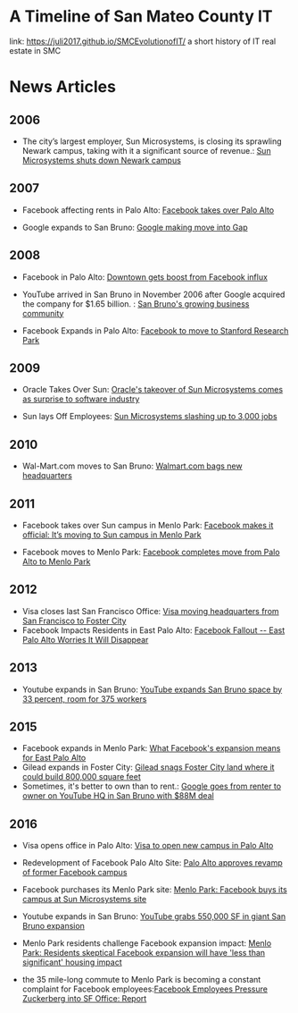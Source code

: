 # A Timeline of San Mateo County IT
link: https://juli2017.github.io/SMCEvolutionofIT/
a short history of IT real estate in SMC





# News Articles
## 2006
* The city’s largest employer, Sun Microsystems, is closing its sprawling Newark campus, taking with it a significant source of revenue.: <a href="http://www.eastbaytimes.com/2006/05/12/sun-microsystems-shuts-down-newark-campus/">Sun Microsystems shuts down Newark campus </a>

## 2007
* Facebook affecting rents in Palo Alto: <a href="http://gawker.com/284714/facebook-takes-over-palo-alto">Facebook takes over Palo Alto</a>

* Google expands to San Bruno: <a href="http://archives.sfexaminer.com/sanfrancisco/google-making-move-into-gap/Content?oid=2148994">Google making move into Gap</a>

## 2008
* Facebook in Palo Alto: <a href="https://www.paloaltoonline.com/print/story/2008/02/27/downtown-gets-boost-from-facebook-influx">Downtown gets boost from Facebook influx</a>

* YouTube arrived in San Bruno in November 2006 after Google acquired the company for $1.65 billion. : <a href="http://www.smdailyjournal.com/articles/lnews/2008-04-28/san-brunos-growing-business-community/90967.html">San Bruno's growing business community</a>

* Facebook Expands in Palo Alto: <a href="https://www.paloaltoonline.com/news/2008/08/18/facebook-to-move-to-stanford-research-park">Facebook to move to Stanford Research Park</a>

## 2009
* Oracle Takes Over Sun: <a href="https://www.theguardian.com/business/2009/apr/20/sun-microsystems-oracle-takeover">Oracle's takeover of Sun Microsystems comes as surprise to software industry</a>

* Sun lays Off Employees: <a href="http://www.mercurynews.com/2009/10/20/sun-microsystems-slashing-up-to-3000-jobs/">Sun Microsystems slashing up to 3,000 jobs</a>

## 2010
* Wal-Mart.com moves to San Bruno: <a href="http://www.bizjournals.com/sanfrancisco/stories/2010/05/03/story1.html">Walmart.com bags new headquarters</a>

## 2011
* Facebook takes over Sun campus in Menlo Park: <a href="http://www.mercurynews.com/2011/02/08/facebook-makes-it-official-its-moving-to-sun-campus-in-menlo-park/">Facebook makes it official: It’s moving to Sun campus in Menlo Park</a>

* Facebook moves to Menlo Park: <a href="http://www.zdnet.com/article/facebook-completes-move-from-palo-alto-to-menlo-park/">Facebook completes move from Palo Alto to Menlo Park</a>

## 2012
* Visa closes last San Francisco Office: <a href="http://www.bizjournals.com/sanfrancisco/news/2012/09/13/visa-headquarters-foster-city.html">Visa moving headquarters from San Francisco to Foster City</a>
* Facebook Impacts Residents in East Palo Alto: <a href="http://newamericamedia.org/2012/02/facebooks-new-campus-causes-concern-for-east-palo-alto.php">Facebook Fallout -- East Palo Alto Worries It Will Disappear</a>

## 2013
* Youtube expands in San Bruno: <a href="http://www.bizjournals.com/sanjose/news/2013/12/13/googles-youtube-grows-33-percent-in.html">YouTube expands San Bruno space by 33 percent, room for 375 workers</a>

## 2015
* Facebook expands in Menlo Park: <a href="http://kalw.org/post/what-facebooks-expansion-means-east-palo-alto">What Facebook's expansion means for East Palo Alto</a>
* Gilead expands in Foster City: <a href="http://www.bizjournals.com/sanjose/news/2015/09/02/gilead-snags-foster-city-land-where-it-could-build.html">Gilead snags Foster City land where it could build 800,000 square feet</a>
* Sometimes, it's better to own than to rent.: <a href="http://www.bizjournals.com/sanjose/news/2015/08/04/google-goes-from-renter-to-owner-on-youtube-hq-in.html">Google goes from renter to owner on YouTube HQ in San Bruno with $88M deal</a>


## 2016
* Visa opens office in Palo Alto: <a href="https://paloaltoonline.com/news/2016/07/25/visa-to-open-new-62000-square-foot-palo-alto-campus">Visa to open new campus in Palo Alto</a>  

* Redevelopment of Facebook Palo Alto Site: <a href="https://www.paloaltoonline.com/news/2016/01/12/palo-alto-approves-revamp-of-former-facebook-campus">Palo Alto approves revamp of former Facebook campus</a>

* Facebook purchases its Menlo Park site: <a href="http://www.mercurynews.com/2016/01/13/menlo-park-facebook-buys-its-campus-at-sun-microsystems-site/">Menlo Park: Facebook buys its campus at Sun Microsystems site </a>

* Youtube expands in San Bruno: <a href="http://www.bizjournals.com/sanjose/news/2016/01/19/youtube-grabs-550-000-sf-in-giant-san-bruno.html">YouTube grabs 550,000 SF in giant San Bruno expansion</a>

* Menlo Park residents challenge Facebook expansion impact: <a href="https://www.almanacnews.com/news/2016/06/22/residents-are-skeptical-facebook-expansion-will-have-less-than-significant-housing-impact">Menlo Park: Residents skeptical Facebook expansion will have 'less than significant' housing impact</a>  

* the 35 mile-long commute to Menlo Park is becoming a constant complaint for Facebook employees:<a href="http://www.nbcbayarea.com/news/local/Facebook-Employees-Pressure-Zuckerberg-into-SF-Office-Report-383522791.html">Facebook Employees Pressure Zuckerberg into SF Office: Report</a>



